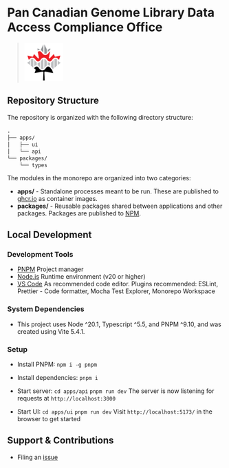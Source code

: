 # Pan Canadian Genome Library Data Access Compliance Office

> <img src="./apps/ui/public/pcgl-logo.png" height="90" />

## Repository Structure

The repository is organized with the following directory structure:

```
.
├── apps/
│   ├── ui
│   └── api
└── packages/
    └── types
```

The modules in the monorepo are organized into two categories:

- **apps/** - Standalone processes meant to be run. These are published to [ghcr.io](https://ghcr.io) as container images.
- **packages/** - Reusable packages shared between applications and other packages. Packages are published to [NPM](https://npmjs.com).

## Local Development

### Development Tools

- [PNPM](https://pnpm.io/) Project manager
- [Node.js](https://nodejs.org/en) Runtime environment (v20 or higher)
- [VS Code](https://code.visualstudio.com/) As recommended code editor. Plugins recommended: ESLint, Prettier - Code formatter, Mocha Test Explorer, Monorepo Workspace

### System Dependencies

- This project uses Node ^20.1, Typescript ^5.5, and PNPM ^9.10, and was created using Vite 5.4.1.

### Setup

- Install PNPM: `npm i -g pnpm`

- Install dependencies: `pnpm i`

- Start server:
  `cd apps/api`
  `pnpm run dev`
  The server is now listening for requests at `http://localhost:3000`

- Start UI:
  `cd apps/ui`
  `pnpm run dev`
  Visit `http://localhost:5173/` in the browser to get started

## Support & Contributions

- Filing an [issue](https://github.com/Pan-Canadian-Genome-Library/daco/issues)
